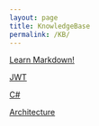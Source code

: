 ```yaml
---
layout: page
title: KnowledgeBase
permalink: /KB/
---
```

<a href="https://www.markdownguide.org" target="_blank">Learn Markdown!</a>

[JWT](/Pages/JWT/)

[C#](/Pages/CSharp/)

[Architecture](/Pages/Architecture/)
